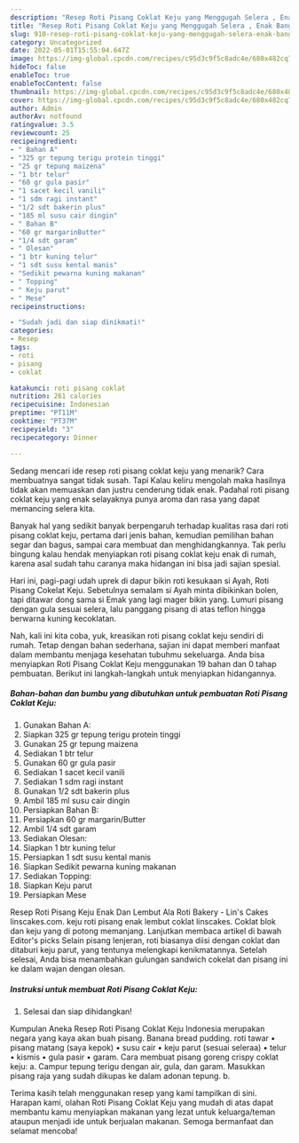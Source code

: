 ```yaml
---
description: "Resep Roti Pisang Coklat Keju yang Menggugah Selera , Enak Banget"
title: "Resep Roti Pisang Coklat Keju yang Menggugah Selera , Enak Banget"
slug: 910-resep-roti-pisang-coklat-keju-yang-menggugah-selera-enak-banget
category: Uncategorized
date: 2022-05-01T15:55:04.647Z
image: https://img-global.cpcdn.com/recipes/c95d3c9f5c8adc4e/680x482cq70/roti-pisang-coklat-keju-foto-resep-utama.jpg
hideToc: false
enableToc: true
enableTocContent: false
thumbnail: https://img-global.cpcdn.com/recipes/c95d3c9f5c8adc4e/680x482cq70/roti-pisang-coklat-keju-foto-resep-utama.jpg
cover: https://img-global.cpcdn.com/recipes/c95d3c9f5c8adc4e/680x482cq70/roti-pisang-coklat-keju-foto-resep-utama.jpg
author: Admin
authorAv: notfound
ratingvalue: 3.5
reviewcount: 25
recipeingredient:
- " Bahan A"
- "325 gr tepung terigu protein tinggi"
- "25 gr tepung maizena"
- "1 btr telur"
- "60 gr gula pasir"
- "1 sacet kecil vanili"
- "1 sdm ragi instant"
- "1/2 sdt bakerin plus"
- "185 ml susu cair dingin"
- " Bahan B"
- "60 gr margarinButter"
- "1/4 sdt garam"
- " Olesan"
- "1 btr kuning telur"
- "1 sdt susu kental manis"
- "Sedikit pewarna kuning makanan"
- " Topping"
- " Keju parut"
- " Mese"
recipeinstructions:

- "Sudah jadi dan siap dinikmati!"
categories:
- Resep
tags:
- roti
- pisang
- coklat

katakunci: roti pisang coklat 
nutrition: 261 calories
recipecuisine: Indonesian
preptime: "PT11M"
cooktime: "PT37M"
recipeyield: "3"
recipecategory: Dinner

---
```



Sedang mencari ide resep roti pisang coklat keju yang menarik? Cara membuatnya sangat tidak susah. Tapi Kalau keliru mengolah maka hasilnya tidak akan memuaskan dan justru cenderung tidak enak. Padahal roti pisang coklat keju yang enak selayaknya punya aroma dan rasa yang dapat memancing selera kita.


Banyak hal yang sedikit banyak berpengaruh terhadap kualitas rasa dari roti pisang coklat keju, pertama dari jenis bahan, kemudian pemilihan bahan segar dan bagus, sampai cara membuat dan menghidangkannya. Tak perlu bingung kalau hendak menyiapkan roti pisang coklat keju enak di rumah, karena asal sudah tahu caranya maka hidangan ini bisa jadi sajian spesial.

Hari ini, pagi-pagi udah uprek di dapur bikin roti kesukaan si Ayah, Roti Pisang Cokelat Keju. Sebetulnya semalam si Ayah minta dibikinkan bolen, tapi ditawar dong sama si Emak yang lagi mager bikin yang. Lumuri pisang dengan gula sesuai selera, lalu panggang pisang di atas teflon hingga berwarna kuning kecoklatan.


Nah, kali ini kita coba, yuk, kreasikan roti pisang coklat keju sendiri di rumah. Tetap dengan bahan sederhana, sajian ini dapat memberi manfaat dalam membantu menjaga kesehatan tubuhmu sekeluarga. Anda bisa menyiapkan Roti Pisang Coklat Keju menggunakan 19 bahan dan 0 tahap pembuatan. Berikut ini langkah-langkah untuk menyiapkan hidangannya.

<!--inarticleads1-->

##### Bahan-bahan dan bumbu yang dibutuhkan untuk pembuatan Roti Pisang Coklat Keju:

1. Gunakan  Bahan A:
1. Siapkan 325 gr tepung terigu protein tinggi
1. Gunakan 25 gr tepung maizena
1. Sediakan 1 btr telur
1. Gunakan 60 gr gula pasir
1. Sediakan 1 sacet kecil vanili
1. Sediakan 1 sdm ragi instant
1. Gunakan 1/2 sdt bakerin plus
1. Ambil 185 ml susu cair dingin
1. Persiapkan  Bahan B:
1. Persiapkan 60 gr margarin/Butter
1. Ambil 1/4 sdt garam
1. Sediakan  Olesan:
1. Siapkan 1 btr kuning telur
1. Persiapkan 1 sdt susu kental manis
1. Siapkan Sedikit pewarna kuning makanan
1. Sediakan  Topping:
1. Siapkan  Keju parut
1. Persiapkan  Mese


Resep Roti Pisang Keju Enak Dan Lembut Ala Roti Bakery - Lin&#39;s Cakes linscakes.com. keju roti pisang enak lembut coklat linscakes. Coklat blok dan keju yang di potong memanjang. Lanjutkan membaca artikel di bawah Editor&#39;s picks Selain pisang lenjeran, roti biasanya diisi dengan coklat dan ditaburi keju parut, yang tentunya melengkapi kenikmatannya. Setelah selesai, Anda bisa menambahkan gulungan sandwich cokelat dan pisang ini ke dalam wajan dengan olesan. 

<!--inarticleads2-->

##### Instruksi untuk membuat Roti Pisang Coklat Keju:


1. Selesai dan siap dihidangkan!

Kumpulan Aneka Resep Roti Pisang Coklat Keju Indonesia merupakan negara yang kaya akan buah pisang. Banana bread pudding. roti tawar • pisang matang (saya kepok) • susu cair • keju parut (sesuai seleraa) • telur • kismis • gula pasir • garam. Cara membuat pisang goreng crispy coklat keju: a. Campur tepung terigu dengan air, gula, dan garam. Masukkan pisang raja yang sudah dikupas ke dalam adonan tepung. b. 

Terima kasih telah menggunakan resep yang kami tampilkan di sini. Harapan kami, olahan Roti Pisang Coklat Keju yang mudah di atas dapat membantu kamu menyiapkan makanan yang lezat untuk keluarga/teman ataupun menjadi ide untuk berjualan makanan. Semoga bermanfaat dan selamat mencoba!
